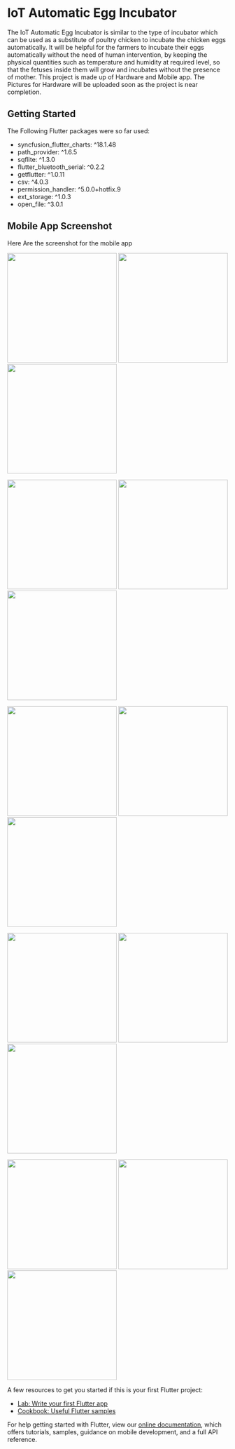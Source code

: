 # IoT Automatic Egg Incubator

 The IoT Automatic Egg Incubator is similar to the type of incubator which can be used as a substitute of poultry chicken to incubate the chicken eggs automatically. It will be helpful for the farmers to incubate their eggs automatically without the need of human intervention, by keeping the physical quantities such as temperature and humidity at required level, so that the fetuses inside them will grow and incubates without the presence of mother.
 This project is made up of Hardware and Mobile app. The Pictures for Hardware  will be uploaded soon as the project is near completion.
## Getting Started

The Following Flutter packages were so far used:
 - syncfusion_flutter_charts: ^18.1.48
 - path_provider: ^1.6.5
 - sqflite: ^1.3.0
 - flutter_bluetooth_serial: ^0.2.2
 - getflutter: ^1.0.11
 - csv: ^4.0.3
 - permission_handler: ^5.0.0+hotfix.9
 - ext_storage: ^1.0.3
 - open_file: ^3.0.1

 ## Mobile App Screenshot
 Here Are the screenshot for the mobile app

<img src="appics/home.png" width="250">  <img src="appics/login.png" width="250"> <img src="appics/about1.png" width="250">

<img src="appics/drawer.png" width="250"> <img src="appics/dashboard1.png" width="250"> <img src="appics/dashboard2.png" width="250">

<img src="appics/temp1.png" width="250">  <img src="appics/temp2.png" width="250"> <img src="appics/about2.png" width="250">

<img src="appics/hum1.png" width="250">  <img src="appics/hum2.png" width="250"> <img src="appics/about5.png" width="250">

<img src="appics/about.png" width="250">  <img src="appics/about3.png" width="250"> <img src="appics/excelpage.png" width="250">


A few resources to get you started if this is your first Flutter project:

- [Lab: Write your first Flutter app](https://flutter.dev/docs/get-started/codelab)
- [Cookbook: Useful Flutter samples](https://flutter.dev/docs/cookbook)

For help getting started with Flutter, view our
[online documentation](https://flutter.dev/docs), which offers tutorials,
samples, guidance on mobile development, and a full API reference.
